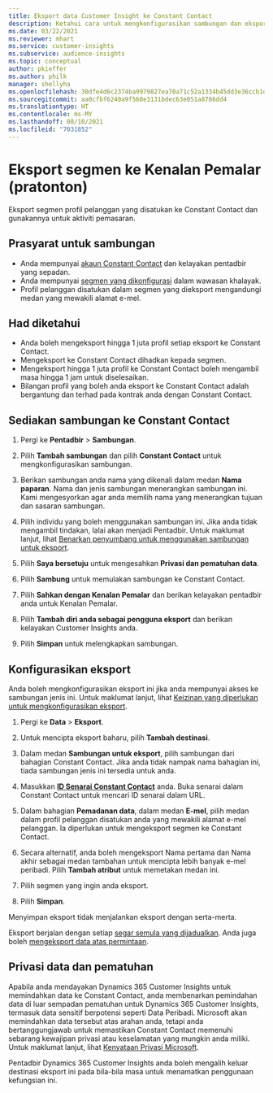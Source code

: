```yaml
---
title: Eksport data Customer Insight ke Constant Contact
description: Ketahui cara untuk mengkonfigurasikan sambungan dan eksport ke Constant Contact.
ms.date: 03/22/2021
ms.reviewer: mhart
ms.service: customer-insights
ms.subservice: audience-insights
ms.topic: conceptual
author: pkieffer
ms.author: philk
manager: shellyha
ms.openlocfilehash: 30dfe4d6c2374ba9979827ea70a71c52a1334b45dd3e36ccb1de90fae0c61ad9
ms.sourcegitcommit: aa0cfbf6240a9f560e3131bdec63e051a8786dd4
ms.translationtype: HT
ms.contentlocale: ms-MY
ms.lasthandoff: 08/10/2021
ms.locfileid: "7031852"
---
```

# <a name="export-segments-to-constant-contact-preview"></a>Eksport segmen ke Kenalan Pemalar (pratonton)

Eksport segmen profil pelanggan yang disatukan ke Constant Contact dan gunakannya untuk aktiviti pemasaran. 

## <a name="prerequisites-for-a-connection"></a>Prasyarat untuk sambungan

-   Anda mempunyai [akaun Constant Contact](https://www.constantcontact.com/account-home) dan kelayakan pentadbir yang sepadan.
-   Anda mempunyai [segmen yang dikonfigurasi](segments.md) dalam wawasan khalayak.
-   Profil pelanggan disatukan dalam segmen yang dieksport mengandungi medan yang mewakili alamat e-mel.

## <a name="known-limitations"></a>Had diketahui

- Anda boleh mengeksport hingga 1 juta profil setiap eksport ke Constant Contact.
- Mengeksport ke Constant Contact dihadkan kepada segmen.
- Mengeksport hingga 1 juta profil ke Constant Contact boleh mengambil masa hingga 1 jam untuk diselesaikan. 
- Bilangan profil yang boleh anda eksport ke Constant Contact adalah bergantung dan terhad pada kontrak anda dengan Constant Contact.

## <a name="set-up-connection-to-constant-contact"></a>Sediakan sambungan ke Constant Contact

1. Pergi ke **Pentadbir** > **Sambungan**.

1. Pilih **Tambah sambungan** dan pilih **Constant Contact** untuk mengkonfigurasikan sambungan.

1. Berikan sambungan anda nama yang dikenali dalam medan **Nama paparan**. Nama dan jenis sambungan menerangkan sambungan ini. Kami mengesyorkan agar anda memilih nama yang menerangkan tujuan dan sasaran sambungan.

1. Pilih individu yang boleh menggunakan sambungan ini. Jika anda tidak mengambil tindakan, lalai akan menjadi Pentadbir. Untuk maklumat lanjut, lihat [Benarkan penyumbang untuk menggunakan sambungan untuk eksport](connections.md#allow-contributors-to-use-a-connection-for-exports).

1. Pilih **Saya bersetuju** untuk mengesahkan **Privasi dan pematuhan data**.

1. Pilih **Sambung** untuk memulakan sambungan ke Constant Contact.

1. Pilih **Sahkan dengan Kenalan Pemalar** dan berikan kelayakan pentadbir anda untuk Kenalan Pemalar. 

1. Pilih **Tambah diri anda sebagai pengguna eksport** dan berikan kelayakan Customer Insights anda.

1. Pilih **Simpan** untuk melengkapkan sambungan.

## <a name="configure-an-export"></a>Konfigurasikan eksport

Anda boleh mengkonfigurasikan eksport ini jika anda mempunyai akses ke sambungan jenis ini. Untuk maklumat lanjut, lihat [Keizinan yang diperlukan untuk mengkonfigurasikan eksport](export-destinations.md#set-up-a-new-export).

1. Pergi ke **Data** > **Eksport**.

1. Untuk mencipta eksport baharu, pilih **Tambah destinasi**.

1. Dalam medan **Sambungan untuk eksport**, pilih sambungan dari bahagian Constant Contact. Jika anda tidak nampak nama bahagian ini, tiada sambungan jenis ini tersedia untuk anda.

1. Masukkan [**ID Senarai Constant Contact**](https://app.constantcontact.com/pages/contacts/ui#lists) anda. Buka senarai dalam Constant Contact untuk mencari ID senarai dalam URL.

1. Dalam bahagian **Pemadanan data**, dalam medan **E-mel**, pilih medan dalam profil pelanggan disatukan anda yang mewakili alamat e-mel pelanggan. Ia diperlukan untuk mengeksport segmen ke Constant Contact.

1. Secara alternatif, anda boleh mengeksport Nama pertama dan Nama akhir sebagai medan tambahan untuk mencipta lebih banyak e-mel peribadi. Pilih **Tambah atribut** untuk memetakan medan ini.

1. Pilih segmen yang ingin anda eksport.

1. Pilih **Simpan**.

Menyimpan eksport tidak menjalankan eksport dengan serta-merta.

Eksport berjalan dengan setiap [segar semula yang dijadualkan](system.md#schedule-tab). Anda juga boleh [mengeksport data atas permintaan](export-destinations.md#run-exports-on-demand). 


## <a name="data-privacy-and-compliance"></a>Privasi data dan pematuhan

Apabila anda mendayakan Dynamics 365 Customer Insights untuk memindahkan data ke Constant Contact, anda membenarkan pemindahan data di luar sempadan pematuhan untuk Dynamics 365 Customer Insights, termasuk data sensitif berpotensi seperti Data Peribadi. Microsoft akan memindahkan data tersebut atas arahan anda, tetapi anda bertanggungjawab untuk memastikan Constant Contact memenuhi sebarang kewajipan privasi atau keselamatan yang mungkin anda miliki. Untuk maklumat lanjut, lihat [Kenyataan Privasi Microsoft](https://go.microsoft.com/fwlink/?linkid=396732).

Pentadbir Dynamics 365 Customer Insights anda boleh mengalih keluar destinasi eksport ini pada bila-bila masa untuk menamatkan penggunaan kefungsian ini.
